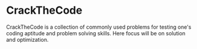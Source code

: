 # CrackTheCode
CrackTheCode is a collection of commonly used problems for testing one's coding aptitude and problem solving skills. Here focus will be on solution and optimization.

